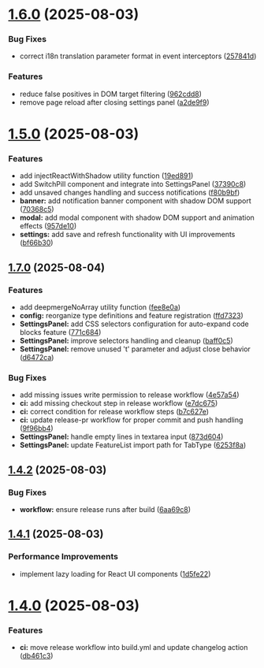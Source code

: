 # [1.6.0](https://github.com/qixing-jk/fuck-annoying-blog-widget/compare/v1.5.0...v1.6.0) (2025-08-03)


### Bug Fixes

* correct i18n translation parameter format in event interceptors ([257841d](https://github.com/qixing-jk/fuck-annoying-blog-widget/commit/257841df4d3fe9300b0bc4edcf052e0f60cb9ac0))


### Features

* reduce false positives in DOM target filtering ([962cdd8](https://github.com/qixing-jk/fuck-annoying-blog-widget/commit/962cdd833faa4152d09bd56716f5fc099dbf9611))
* remove page reload after closing settings panel ([a2de9f9](https://github.com/qixing-jk/fuck-annoying-blog-widget/commit/a2de9f98deb42fdb7d918c01341fa6aa53db4655))



# [1.5.0](https://github.com/qixing-jk/fuck-annoying-blog-widget/compare/v1.4.2...v1.5.0) (2025-08-03)


### Features

* add injectReactWithShadow utility function ([19ed891](https://github.com/qixing-jk/fuck-annoying-blog-widget/commit/19ed891e505191a7e10f4b1199045e58693d41c6))
* add SwitchPill component and integrate into SettingsPanel ([37390c8](https://github.com/qixing-jk/fuck-annoying-blog-widget/commit/37390c8238d1bda3c787f3111411dba0c508c6c2))
* add unsaved changes handling and success notifications ([f80b9bf](https://github.com/qixing-jk/fuck-annoying-blog-widget/commit/f80b9bf579fde83f246960c305e7257e92a67b93))
* **banner:** add notification banner component with shadow DOM support ([70368c5](https://github.com/qixing-jk/fuck-annoying-blog-widget/commit/70368c50c74b638961c8f136caccc6af8e9d4d23))
* **modal:** add modal component with shadow DOM support and animation effects ([957de10](https://github.com/qixing-jk/fuck-annoying-blog-widget/commit/957de10d7566e033545d3048a50bda06d6aeeb48))
* **settings:** add save and refresh functionality with UI improvements ([bf66b30](https://github.com/qixing-jk/fuck-annoying-blog-widget/commit/bf66b3037c3018b227617212981ab28f2ce729c6))



## [1.7.0](https://github.com/qixing-jk/fuck-annoying-blog-widget/compare/v1.6.0...v1.7.0) (2025-08-04)


### Features

* add deepmergeNoArray utility function ([fee8e0a](https://github.com/qixing-jk/fuck-annoying-blog-widget/commit/fee8e0a443e118b4503c89715939609e4347e80d))
* **config:** reorganize type definitions and feature registration ([ffd7323](https://github.com/qixing-jk/fuck-annoying-blog-widget/commit/ffd7323b4256126968c822852335ca1cc0dcdb99))
* **SettingsPanel:** add CSS selectors configuration for auto-expand code blocks feature ([771c684](https://github.com/qixing-jk/fuck-annoying-blog-widget/commit/771c68449b8892158662cdcf0fcb74dae3d2e5af))
* **SettingsPanel:** improve selectors handling and cleanup ([baff0c5](https://github.com/qixing-jk/fuck-annoying-blog-widget/commit/baff0c5b16184d67213d5b2cc3144007f4ec05e7))
* **SettingsPanel:** remove unused 't' parameter and adjust close behavior ([d6472ca](https://github.com/qixing-jk/fuck-annoying-blog-widget/commit/d6472ca342800ceec404a0de2795a01537ec2f9b))


### Bug Fixes

* add missing issues write permission to release workflow ([4e57a54](https://github.com/qixing-jk/fuck-annoying-blog-widget/commit/4e57a54fda1ace8374593925fa1cb4c7df857581))
* **ci:** add missing checkout step in release workflow ([e7dc675](https://github.com/qixing-jk/fuck-annoying-blog-widget/commit/e7dc675bc7fd7bc84f16a32ff934494e7e6a2702))
* **ci:** correct condition for release workflow steps ([b7c627e](https://github.com/qixing-jk/fuck-annoying-blog-widget/commit/b7c627e3f087d62b7932a1d68463e854ee1f2503))
* **ci:** update release-pr workflow for proper commit and push handling ([9f96bb4](https://github.com/qixing-jk/fuck-annoying-blog-widget/commit/9f96bb41373b0c556cab4f77f63ef73c459fa80d))
* **SettingsPanel:** handle empty lines in textarea input ([873d604](https://github.com/qixing-jk/fuck-annoying-blog-widget/commit/873d604ac62df7f6b42155bcf5a02f360beaf6bf))
* **SettingsPanel:** update FeatureList import path for TabType ([6253f8a](https://github.com/qixing-jk/fuck-annoying-blog-widget/commit/6253f8ad318cc0d88c248c84d11f4c16b4ef795f))

## [1.4.2](https://github.com/qixing-jk/fuck-annoying-blog-widget/compare/v1.4.1...v1.4.2) (2025-08-03)


### Bug Fixes

* **workflow:** ensure release runs after build ([6aa69c8](https://github.com/qixing-jk/fuck-annoying-blog-widget/commit/6aa69c824f2351c3b894d3a7ea8bf7bd0850ea6b))



## [1.4.1](https://github.com/qixing-jk/fuck-annoying-blog-widget/compare/v1.4.0...v1.4.1) (2025-08-03)


### Performance Improvements

* implement lazy loading for React UI components ([1d5fe22](https://github.com/qixing-jk/fuck-annoying-blog-widget/commit/1d5fe22a2ae64da430bb37e238e80cba4200a36a))



# [1.4.0](https://github.com/qixing-jk/fuck-annoying-blog-widget/compare/v1.3.0...v1.4.0) (2025-08-03)


### Features

* **ci:** move release workflow into build.yml and update changelog action ([db461c3](https://github.com/qixing-jk/fuck-annoying-blog-widget/commit/db461c3eca58973f87d7d5d44ef1be4b5dd185ed))
